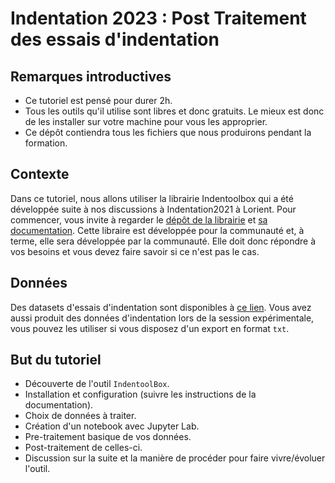 # Indentation 2023 : Post Traitement des essais d'indentation

## Remarques introductives

* Ce tutoriel est pensé pour durer 2h.
* Tous les outils qu'il utilise sont libres et donc gratuits. 
Le mieux est donc de les installer sur votre machine pour vous les approprier.
* Ce dépôt contiendra tous les fichiers que nous produirons pendant la formation.

## Contexte

Dans ce tutoriel, nous allons utiliser la librairie Indentoolbox qui a été développée suite à nos discussions à Indentation2021 à Lorient.
Pour commencer, vous invite à regarder le [dépôt de la librairie](https://gitlab.com/indpp/indentoolbox) et [sa documentation](https://indentoolbox.readthedocs.io/en/latest/).
Cette libraire est développée pour la communauté et, à terme, elle sera développée par la communauté.
Elle doit donc répondre à vos besoins et vous devez faire savoir si ce n'est pas le cas.


## Données

Des datasets d'essais d'indentation sont disponibles à [ce lien](https://drive.google.com/drive/folders/169cgLeRt96IWq4aN9yQJpiF7VQ2WXWEB?usp=sharing).
Vous avez aussi produit des données d'indentation lors de la session expérimentale, vous pouvez les utiliser si vous disposez d'un export en format `txt`.

## But du tutoriel

* Découverte de l'outil `IndentoolBox`.
* Installation et configuration (suivre les instructions de la documentation).
* Choix de données à traiter.
* Création d'un notebook avec Jupyter Lab.
* Pre-traitement basique de vos données.
* Post-traitement de celles-ci.
* Discussion sur la suite et la manière de procéder pour faire vivre/évoluer l'outil.

